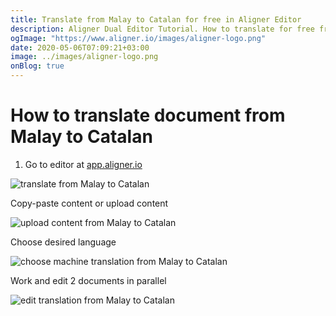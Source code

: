 ```yaml
---
title: Translate from Malay to Catalan for free in Aligner Editor
description: Aligner Dual Editor Tutorial. How to translate for free from Malay to Catalan. Aligner is multilingual document management platform. 
ogImage: "https://www.aligner.io/images/aligner-logo.png"
date: 2020-05-06T07:09:21+03:00
image: ../images/aligner-logo.png
onBlog: true
---
```


# How to translate document from Malay to Catalan

1. Go to editor at [app.aligner.io](https://app.aligner.io "Aligner App web page")

![translate from Malay to Catalan](../aligner-blank-editor.png "translate from Malay to Catalan")

Copy-paste content or upload content

![upload content from Malay to Catalan](../aligner-uploaded-document.png "upload content from Malay to Catalan")

Choose desired language

![choose machine translation from Malay to Catalan](../aligner-language-dropdown.png "choose machine translation from Malay to Catalan")

Work and edit 2 documents in parallel

![edit translation from Malay to Catalan](../aligner-double-sitded-editor.png "edit translation from Malay to Catalan")

